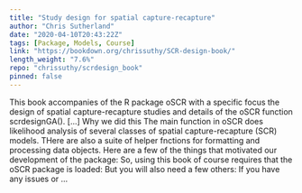 ```yaml
---
title: "Study design for spatial capture-recapture"
author: "Chris Sutherland"
date: "2020-04-10T20:43:22Z"
tags: [Package, Models, Course]
link: "https://bookdown.org/chrissuthy/SCR-design-book/"
length_weight: "7.6%"
repo: "chrissuthy/scrdesign_book"
pinned: false
---
```


This book accompanies of the R package oSCR with a specific focus the design of spatial capture-recapture studies and details of the oSCR function scrdesignGA(). [...] Why we did this The main function in oSCR does likelihood analysis of several classes of spatial capture-recapture (SCR) models. THere are also a suite of helper fnctions for formatting and processing data objects. Here are a few of the things that motivated our development of the package: So, using this book of course requires that the oSCR package is loaded: But you will also need a few others: If you have any issues or ...

